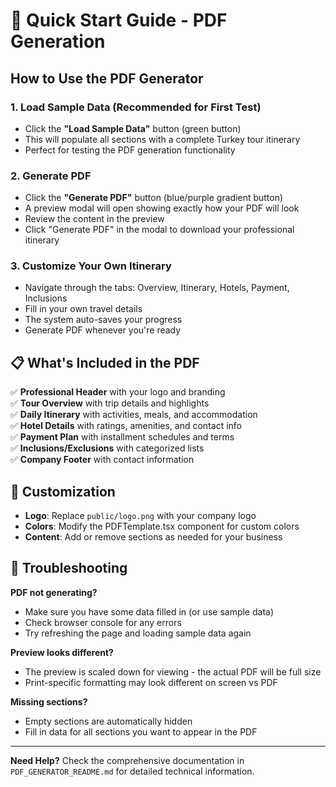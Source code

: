 # 🚀 Quick Start Guide - PDF Generation

## How to Use the PDF Generator

### 1. Load Sample Data (Recommended for First Test)
- Click the **"Load Sample Data"** button (green button)
- This will populate all sections with a complete Turkey tour itinerary
- Perfect for testing the PDF generation functionality

### 2. Generate PDF
- Click the **"Generate PDF"** button (blue/purple gradient button)
- A preview modal will open showing exactly how your PDF will look
- Review the content in the preview
- Click "Generate PDF" in the modal to download your professional itinerary

### 3. Customize Your Own Itinerary
- Navigate through the tabs: Overview, Itinerary, Hotels, Payment, Inclusions
- Fill in your own travel details
- The system auto-saves your progress
- Generate PDF whenever you're ready

## 📋 What's Included in the PDF

✅ **Professional Header** with your logo and branding  
✅ **Tour Overview** with trip details and highlights  
✅ **Daily Itinerary** with activities, meals, and accommodation  
✅ **Hotel Details** with ratings, amenities, and contact info  
✅ **Payment Plan** with installment schedules and terms  
✅ **Inclusions/Exclusions** with categorized lists  
✅ **Company Footer** with contact information  

## 🎨 Customization

- **Logo**: Replace `public/logo.png` with your company logo
- **Colors**: Modify the PDFTemplate.tsx component for custom colors
- **Content**: Add or remove sections as needed for your business

## 🔧 Troubleshooting

**PDF not generating?**
- Make sure you have some data filled in (or use sample data)
- Check browser console for any errors
- Try refreshing the page and loading sample data again

**Preview looks different?**
- The preview is scaled down for viewing - the actual PDF will be full size
- Print-specific formatting may look different on screen vs PDF

**Missing sections?**
- Empty sections are automatically hidden
- Fill in data for all sections you want to appear in the PDF

---

**Need Help?** Check the comprehensive documentation in `PDF_GENERATOR_README.md` for detailed technical information.
